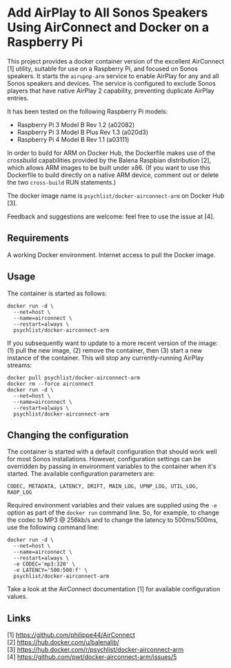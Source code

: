 # Add AirPlay to All Sonos Speakers Using AirConnect and Docker on a Raspberry Pi

This project provides a docker container version of the excellent AirConnect [1] utility, suitable for use on a Raspberry Pi, and focused on Sonos speakers. It starts the `airupnp-arm` service to enable AirPlay for any and all Sonos speakers and devices. The service is configured to exclude Sonos players that have native AirPlay 2 capability, preventing duplicate AirPlay entries.

It has been tested on the following Raspberry Pi models:

* Raspberry Pi 3 Model B Rev 1.2 (a02082)
* Raspberry Pi 3 Model B Plus Rev 1.3 (a020d3)
* Raspberry Pi 4 Model B Rev 1.1 (a03111)

In order to build for ARM on Docker Hub, the Dockerfile makes use of the *crossbuild* capabilities provided by the Balena Raspbian distribution [2], which allows ARM images to be built under x86. (If you want to use this Dockerfile to build directly on a native ARM device, comment out or delete the two `cross-build` RUN statements.) 

The docker image name is `psychlist/docker-airconnect-arm` on Docker Hub [3].

Feedback and suggestions are welcome: feel free to use the issue at [4].

## Requirements

A working Docker environment. Internet access to pull the Docker image.

## Usage

The container is started as follows:

```
docker run -d \
  --net=host \
  --name=airconnect \
  --restart=always \
  psychlist/docker-airconnect-arm
```

If you subsequently want to update to a more recent version of the image: (1) pull the new image, (2) remove the container, then (3) start a new instance of the container. This will stop any currently-running AirPlay streams:

```
docker pull psychlist/docker-airconnect-arm
docker rm --force airconnect
docker run -d \
  --net=host \
  --name=airconnect \
  --restart=always \
  psychlist/docker-airconnect-arm
```

## Changing the configuration

The container is started with a default configuration that should work well for most Sonos installations. However, configuration settings can be overridden by passing in environment variables to the container when it's started. The available configuration parameters are:

`CODEC, METADATA, LATENCY, DRIFT, MAIN_LOG, UPNP_LOG, UTIL_LOG, RAOP_LOG`

Required environment variables and their values are supplied using the `-e` option as part of the `docker run` command line. So, for example, to change the codec to MP3 @ 256kb/s and to change the latency to 500ms/500ms, use the following command line:

```
docker run -d \
  --net=host \
  --name=airconnect \
  --restart=always \
  -e CODEC='mp3:320' \
  -e LATENCY='500:500:f' \
  psychlist/docker-airconnect-arm
```

Take a look at the AirConnect documentation [1] for available configuration values.

## Links

[1] https://github.com/philippe44/AirConnect \
[2] https://hub.docker.com/u/balenalib/ \
[3] https://hub.docker.com/r/psychlist/docker-airconnect-arm \
[4] https://github.com/pwt/docker-airconnect-arm/issues/5
